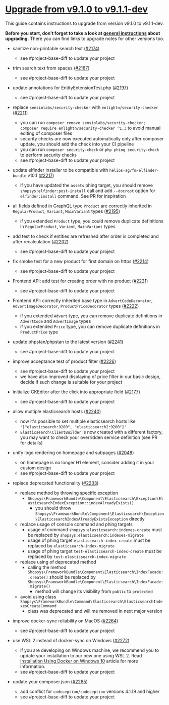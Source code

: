 # [Upgrade from v9.1.0 to v9.1.1-dev](https://github.com/shopsys/shopsys/compare/v9.1.0...9.1)

This guide contains instructions to upgrade from version v9.1.0 to v9.1.1-dev.

**Before you start, don't forget to take a look at [general instructions](https://github.com/shopsys/shopsys/blob/master/UPGRADE.md) about upgrading.**
There you can find links to upgrade notes for other versions too.

- sanitize non-printable search text ([#2174](https://github.com/shopsys/shopsys/pull/2174))
    - see #project-base-diff to update your project
  
- trim search text from spaces ([#2187](https://github.com/shopsys/shopsys/pull/2187))
    - see #project-base-diff to update your project

- update annotations for EntityExtensionTest.php ([#2197](https://github.com/shopsys/shopsys/pull/2197))
    - see #project-base-diff to update your project

- replace `sensiolabs/security-checker` with `enlightn/security-checker` ([#2211](https://github.com/shopsys/shopsys/pull/2211))
    - you can run `composer remove sensiolabs/security-checker; composer require enlightn/security-checker ^1.3` to avoid manual editing of composer files
    - security checks are now executed automatically only after composer update, you should add the check into your CI pipeline
    - you can run `composer security-check` or `php phing security-check` to perform security checks
    - see #project-base-diff to update your project

- update elfinder installer to be compatible with `helios-ag/fm-elfinder-bundle` v10.1 ([#2217](https://github.com/shopsys/shopsys/pull/2217))
    - if you have updated the `assets` phing target, you should remove `shopsys:elfinder:post-install` call
      and add `--docroot` option for `elfinder:install` command. See PR for inspiration

- all fields defined in GraphQL type `Product` are correctly inherited in `RegularProduct`, `Variant`, `MainVariant` types ([#2195](https://github.com/shopsys/shopsys/pull/2195))
    - if you extended `Product` type, you could remove duplicate definitions in `RegularProduct`, `Variant`, `MainVariant` types

- add test to check if entities are refreshed after order is completed and after recalculation ([#2202](https://github.com/shopsys/shopsys/pull/2202))
    - see #project-base-diff to update your project

- fix smoke test for a new product for first domain on https ([#2214](https://github.com/shopsys/shopsys/pull/2214))
    - see #project-base-diff to update your project

- Frontend API: add test for creating order with no product ([#2221](https://github.com/shopsys/shopsys/pull/2221))
    - see #project-base-diff to update your project

- Frontend API: correctly inherited base type in `AdvertCodeDecorator`, `AdvertImageDecorator`, `ProductPriceDecorator` types ([#2222](https://github.com/shopsys/shopsys/pull/2222))
    - if you extended `Advert` type, you can remove duplicate definitions in `AdvertCode` and `AdvertImage` types
    - if you extended `Price` type, you can remove duplicate definitions in `ProductPrice` type

- update phpstan/phpstan to the latest version ([#2241](https://github.com/shopsys/shopsys/pull/2241))
    - see #project-base-diff to update your project

- improve acceptance test of product filter ([#2226](https://github.com/shopsys/shopsys/pull/2226))
    - see #project-base-diff to update your project
    - we have also improved displaying of price filter in our basic design, decide if such change is suitable for your project

- initialize CKEditor after the click into appropriate field ([#2177](https://github.com/shopsys/shopsys/pull/2177))
    - see #project-base-diff to update your project

- allow multiple elasticsearch hosts ([#2240](https://github.com/shopsys/shopsys/pull/2240))
    - now it's possible to set multiple elasticsearch hosts like `'["elasticsearch:9200", "elasticsearch2:9200"]'`
    - `Elasticsearch\ClientBuilder` is now created with a different factory, you may want to check your overridden service definition (see PR for details)

- unify logo rendering on homepage and subpages ([#2048](https://github.com/shopsys/shopsys/pull/2048))
    - on homepage is no longer H1 element, consider adding it in your custom design
    - see #project-base-diff to update your project

- replace deprecated functionality ([#2233](https://github.com/shopsys/shopsys/pull/2233))
    - replace method by throwing specific exception
        - `Shopsys\FrameworkBundle\Component\Elasticsearch\Exception\ElasticsearchIndexException::indexAlreadyExists()`
            - you should throw `Shopsys\FrameworkBundle\Component\Elasticsearch\Exception\ElasticsearchIndexAlreadyExistsException` directly
    - replace usage of console command and phing targets
        - usage of command `shopsys:elasticsearch:indexes-create` must be replaced by `shopsys:elasticsearch:indexes-migrate`
        - usage of phing target `elasticsearch-index-create` must be replaced by `elasticsearch-index-migrate`
        - usage of phing target `test-elasticsearch-index-create` must be replaced by `test-elasticsearch-index-migrate`
    - replace using of deprecated method
        - calling the method `Shopsys\FrameworkBundle\Component\Elasticsearch\IndexFacade::create()` should be replaced by `Shopsys\FrameworkBundle\Component\Elasticsearch\IndexFacade::migrate()`
            - method will change its visibility from `public` to `protected` 
    - avoid using class `Shopsys\FrameworkBundle\Command\Elasticsearch\ElasticsearchIndexesCreateCommand`
        - class was deprecated and will me removed in next major version

- improve docker-sync reliability on MacOS ([#2264](https://github.com/shopsys/shopsys/pull/2264))
    - see #project-base-diff to update your project

- use WSL 2 instead of docker-sync on Windows ([#2272](https://github.com/shopsys/shopsys/pull/2272))
    - if you are developing on Windows machine, we recommend you to update your installation to our new one using WSL 2. 
      Read [Installation Using Docker on Windows 10](https://github.com/shopsys/shopsys/blob/9.1/docs/installation/installation-using-docker-windows-10.md) article for more information.
    - see #project-base-diff to update your project

- update your composer.json ([#2285](https://github.com/shopsys/shopsys/pull/2285))
    - add conflict for `codeception/codeception` versions 4.1.19 and higher
    - see #project-base-diff to update your project
